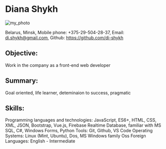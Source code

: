 # Diana Shykh

![my_photo](~img.jpg)

Belarus, Minsk,
Mobile phone: +375-29-504-28-37,
Email: di.shykh@gmail.com,
Github: https://github.com/di-shykh

## Objective:
Work in the company as a front-end web developer

## Summary:
Goal oriented, life learner, deteminaion to success, pragmatic
## Skills:
Programming languages and technologies: JavaScript, ES6+, HTML, CSS, XML, JSON, Bootstrap, Vue.js, Firebase Realtime Database, familiar with MS SQL, C#, Windows Forms, Python
Tools: Git, Github, VS Code
Operating Systems: Linux (Mint, Ubuntu), Dos, MS Windows family Oss
Foreign Languages: English - Intermediate

